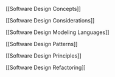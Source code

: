 [[Software Design Concepts]]

[[Software Design Considerations]]

[[Software Design Modeling Languages]]

[[Software Design Patterns]]

[[Software Design Principles]]

[[Software Design Refactoring]]

